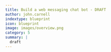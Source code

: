 ```yaml
---
title: Build a web messaging chat bot - DRAFT
author: john.carnell
indextype: blueprint
icon: blueprint
image: images/overview.png
category: 5
summary: |
  draft
---
```


